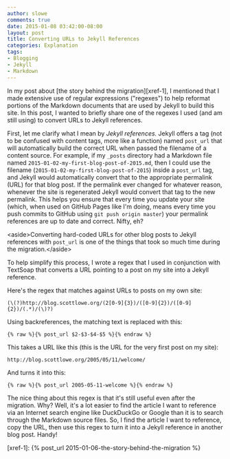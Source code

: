 ```yaml
---
author: slowe
comments: true
date: 2015-01-08 03:42:00-08:00
layout: post
title: Converting URLs to Jekyll References
categories: Explanation
tags:
- Blogging
- Jekyll
- Markdown
---
```


In my post about [the story behind the migration][xref-1], I mentioned that I made extensive use of regular expressions ("regexes") to help reformat portions of the Markdown documents that are used by Jekyll to build this site. In this post, I wanted to briefly share one of the regexes I used (and am still using) to convert URLs to Jekyll references.

First, let me clarify what I mean by _Jekyll references._ Jekyll offers a tag (not to be confused with content tags, more like a function) named `post_url` that will automatically build the correct URL when passed the filename of a content source. For example, if my `_posts` directory had a Markdown file named `2015-01-02-my-first-blog-post-of-2015.md`, then I could use the filename (`2015-01-02-my-first-blog-post-of-2015`) inside a `post_url` tag, and Jekyll would automatically convert that to the appropriate permalink (URL) for that blog post. If the permalink ever changed for whatever reason, whenever the site is regenerated Jekyll would convert that tag to the new permalink. This helps you ensure that every time you update your site (which, when used on GitHub Pages like I'm doing, means every time you push commits to GitHub using `git push origin master`) your permalink references are up to date and correct. Nifty, eh?

&lt;aside&gt;Converting hard-coded URLs for other blog posts to Jekyll references with `post_url` is one of the things that took so much time during the migration.&lt;/aside&gt;

To help simplify this process, I wrote a regex that I used in conjunction with TextSoap that converts a URL pointing to a post on my site into a Jekyll reference.

Here's the regex that matches against URLs to posts on my own site:

	(\(?)http://blog.scottlowe.org/(2[0-9]{3})/([0-9]{2})/([0-9]{2})/(.*)/(\)?)

Using backreferences, the matching text is replaced with this:

	{% raw %}{% post_url $2-$3-$4-$5 %}{% endraw %}

This takes a URL like this (this is the URL for the very first post on my site):

	http://blog.scottlowe.org/2005/05/11/welcome/

And turns it into this:

	{% raw %}{% post_url 2005-05-11-welcome %}{% endraw %}

The nice thing about this regex is that it's still useful even after the migration. Why? Well, it's a lot easier to find the article I want to reference via an Internet search engine like DuckDuckGo or Google than it is to search through the Markdown source files. So, I find the article I want to reference, copy the URL, then use this regex to turn it into a Jekyll reference in another blog post. Handy!


[xref-1]: {% post_url 2015-01-06-the-story-behind-the-migration %}
